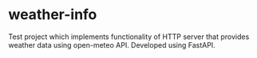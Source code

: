 # weather-info
Test project which implements functionality of HTTP server that provides weather data using open-meteo API. Developed using FastAPI.
